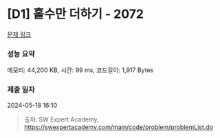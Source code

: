 # [D1] 홀수만 더하기 - 2072 

[문제 링크](https://swexpertacademy.com/main/code/problem/problemDetail.do?contestProbId=AV5QSEhaA5sDFAUq) 

### 성능 요약

메모리: 44,200 KB, 시간: 99 ms, 코드길이: 1,917 Bytes

### 제출 일자

2024-05-18 16:10



> 출처: SW Expert Academy, https://swexpertacademy.com/main/code/problem/problemList.do
